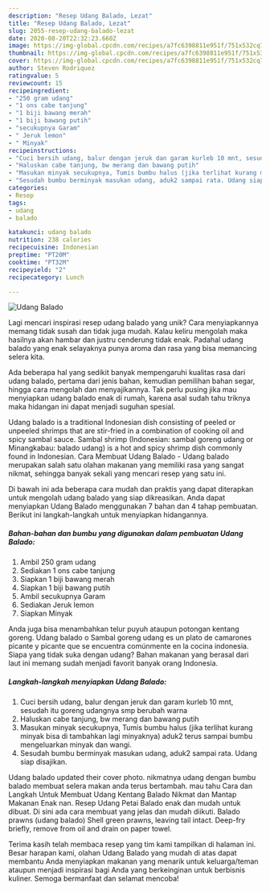```yaml
---
description: "Resep Udang Balado, Lezat"
title: "Resep Udang Balado, Lezat"
slug: 2055-resep-udang-balado-lezat
date: 2020-08-20T22:32:23.660Z
image: https://img-global.cpcdn.com/recipes/a7fc6398811e951f/751x532cq70/udang-balado-foto-resep-utama.jpg
thumbnail: https://img-global.cpcdn.com/recipes/a7fc6398811e951f/751x532cq70/udang-balado-foto-resep-utama.jpg
cover: https://img-global.cpcdn.com/recipes/a7fc6398811e951f/751x532cq70/udang-balado-foto-resep-utama.jpg
author: Steven Rodriquez
ratingvalue: 5
reviewcount: 15
recipeingredient:
- "250 gram udang"
- "1 ons cabe tanjung"
- "1 biji bawang merah"
- "1 biji bawang putih"
- "secukupnya Garam"
- " Jeruk lemon"
- " Minyak"
recipeinstructions:
- "Cuci bersih udang, balur dengan jeruk dan garam kurleb 10 mnt, sesudah itu goreng udangnya smp berubah warna"
- "Haluskan cabe tanjung, bw merang dan bawang putih"
- "Masukan minyak secukupnya, Tumis bumbu halus (jika terlihat kurang minyak bisa di tambahkan lagi minyaknya) aduk2 terus sampai bumbu mengeluarkan minyak dan wangi."
- "Sesudah bumbu berminyak masukan udang, aduk2 sampai rata. Udang siap disajikan."
categories:
- Resep
tags:
- udang
- balado

katakunci: udang balado 
nutrition: 238 calories
recipecuisine: Indonesian
preptime: "PT20M"
cooktime: "PT32M"
recipeyield: "2"
recipecategory: Lunch

---
```



![Udang Balado](https://img-global.cpcdn.com/recipes/a7fc6398811e951f/751x532cq70/udang-balado-foto-resep-utama.jpg)

Lagi mencari inspirasi resep udang balado yang unik? Cara menyiapkannya memang tidak susah dan tidak juga mudah. Kalau keliru mengolah maka hasilnya akan hambar dan justru cenderung tidak enak. Padahal udang balado yang enak selayaknya punya aroma dan rasa yang bisa memancing selera kita.

Ada beberapa hal yang sedikit banyak mempengaruhi kualitas rasa dari udang balado, pertama dari jenis bahan, kemudian pemilihan bahan segar, hingga cara mengolah dan menyajikannya. Tak perlu pusing jika mau menyiapkan udang balado enak di rumah, karena asal sudah tahu triknya maka hidangan ini dapat menjadi suguhan spesial.

Udang balado is a traditional Indonesian dish consisting of peeled or unpeeled shrimps that are stir-fried in a combination of cooking oil and spicy sambal sauce. Sambal shrimp (Indonesian: sambal goreng udang or Minangkabau: balado udang) is a hot and spicy shrimp dish commonly found in Indonesian. Cara Membuat Udang Balado - Udang balado merupakan salah satu olahan makanan yang memiliki rasa yang sangat nikmat, sehingga banyak sekali yang mencari resep yang satu ini.


Di bawah ini ada beberapa cara mudah dan praktis yang dapat diterapkan untuk mengolah udang balado yang siap dikreasikan. Anda dapat menyiapkan Udang Balado menggunakan 7 bahan dan 4 tahap pembuatan. Berikut ini langkah-langkah untuk menyiapkan hidangannya.

<!--inarticleads1-->

##### Bahan-bahan dan bumbu yang digunakan dalam pembuatan Udang Balado:

1. Ambil 250 gram udang
1. Sediakan 1 ons cabe tanjung
1. Siapkan 1 biji bawang merah
1. Siapkan 1 biji bawang putih
1. Ambil secukupnya Garam
1. Sediakan  Jeruk lemon
1. Siapkan  Minyak


Anda juga bisa menambahkan telur puyuh ataupun potongan kentang goreng. Udang balado o Sambal goreng udang es un plato de camarones picante y picante que se encuentra comúnmente en la cocina indonesia. Siapa yang tidak suka dengan udang? Bahan makanan yang berasal dari laut ini memang sudah menjadi favorit banyak orang Indonesia. 

<!--inarticleads2-->

##### Langkah-langkah menyiapkan Udang Balado:

1. Cuci bersih udang, balur dengan jeruk dan garam kurleb 10 mnt, sesudah itu goreng udangnya smp berubah warna
1. Haluskan cabe tanjung, bw merang dan bawang putih
1. Masukan minyak secukupnya, Tumis bumbu halus (jika terlihat kurang minyak bisa di tambahkan lagi minyaknya) aduk2 terus sampai bumbu mengeluarkan minyak dan wangi.
1. Sesudah bumbu berminyak masukan udang, aduk2 sampai rata. Udang siap disajikan.


Udang balado updated their cover photo. nikmatnya udang dengan bumbu balado membuat selera makan anda terus bertambah. mau tahu Cara dan Langkah Untuk Membuat Udang Kentang Balado Nikmat dan Mantap Makanan Enak nan. Resep Udang Petai Balado enak dan mudah untuk dibuat. Di sini ada cara membuat yang jelas dan mudah diikuti. Balado prawns (udang balado) Shell green prawns, leaving tail intact. Deep-fry briefly, remove from oil and drain on paper towel. 

Terima kasih telah membaca resep yang tim kami tampilkan di halaman ini. Besar harapan kami, olahan Udang Balado yang mudah di atas dapat membantu Anda menyiapkan makanan yang menarik untuk keluarga/teman ataupun menjadi inspirasi bagi Anda yang berkeinginan untuk berbisnis kuliner. Semoga bermanfaat dan selamat mencoba!

